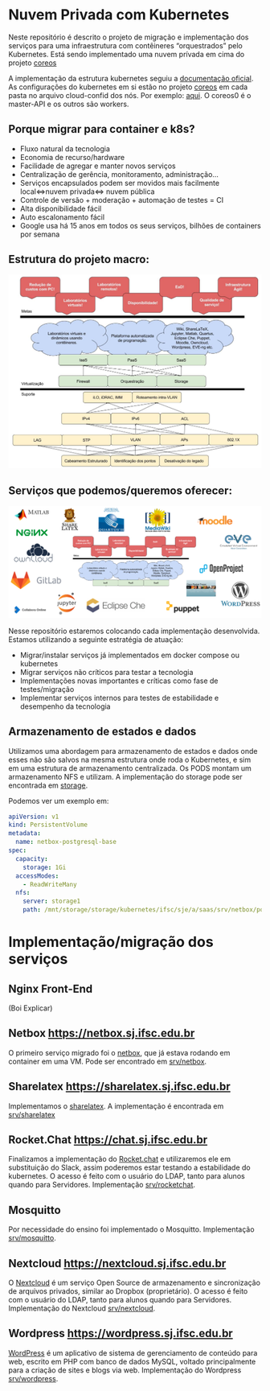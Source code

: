 # Nuvem Privada com Kubernetes

Neste repositório é descrito o projeto de migração e implementação dos serviços para uma infraestrutura com contêineres “orquestrados” pelo Kubernetes. Está sendo implementado uma nuvem prívada em cima do projeto [coreos](https://github.com/ctic-sje-ifsc/coreos)

A implementação da estrutura kubernetes seguiu a [documentação oficial](https://coreos.com/kubernetes/docs/latest/getting-started.html). As configurações do kubernetes em si estão no projeto [coreos](https://github.com/ctic-sje-ifsc/coreos) em cada pasta no arquivo cloud-confid dos nós. Por exemplo: [aqui](https://github.com/ctic-sje-ifsc/coreos/blob/master/coreos0/user_data). O coreos0 é o master-API e os outros são workers.

## Porque migrar para container e k8s?
* Fluxo natural da tecnologia
* Economia de recurso/hardware
* Facilidade de agregar e manter novos serviços
* Centralização de gerência, monitoramento, administração...
* Serviços encapsulados podem ser movidos mais facilmente  local<=>nuvem privada<=> nuvem pública
* Controle de versão + moderação + automação de testes = CI
* Alta disponibilidade fácil
* Auto escalonamento fácil
* Google usa há 15 anos em todos os seus serviços, bilhões de containers por semana


## Estrutura do projeto macro:
![Projeto Macro](docs/projeto_macro_ctic.jpg)

## Serviços que podemos/queremos oferecer:
![Projeto Macro](docs/servicos_possiveis.png)

Nesse repositório estaremos colocando cada implementação desenvolvida. Estamos utilizando a seguinte estratégia de atuação:
* Migrar/instalar serviços já implementados em docker compose ou kubernetes
* Migrar serviços não críticos para testar a tecnologia
* Implementações novas importantes e críticas como fase de testes/migração
* Implementar serviços internos para testes de estabilidade e desempenho da tecnologia

## Armazenamento de estados e dados

Utilizamos uma abordagem para armazenamento de estados e dados onde esses não são salvos na mesma estrutura onde roda o Kubernetes, e sim em uma estrutura de armazenamento centralizada. Os PODS montam um armazenamento NFS e utilizam. A implementação do storage pode ser encontrada em [storage](https://github.com/ctic-sje-ifsc/storage).

Podemos ver um exemplo em:

```yaml
apiVersion: v1
kind: PersistentVolume
metadata:
  name: netbox-postgresql-base
spec:
  capacity:
    storage: 1Gi
  accessModes:
    - ReadWriteMany
  nfs:
    server: storage1
    path: /mnt/storage/storage/kubernetes/ifsc/sje/a/saas/srv/netbox/postgresql/base
```

# Implementação/migração dos serviços

## Nginx Front-End

(Boi Explicar)

## Netbox https://netbox.sj.ifsc.edu.br

O primeiro serviço migrado foi o [netbox](https://netbox.sj.ifsc.edu.br/), que já estava rodando em container em uma VM. Pode ser encontrado em [srv/netbox](https://github.com/ctic-sje-ifsc/kubernetes/tree/master/srv/netbox).

## Sharelatex https://sharelatex.sj.ifsc.edu.br

Implementamos o [sharelatex](https://sharelatex.sj.ifsc.edu.br/). A implementação é encontrada em [srv/sharelatex](https://github.com/ctic-sje-ifsc/kubernetes/tree/master/srv/sharelatex)

## Rocket.Chat https://chat.sj.ifsc.edu.br

Finalizamos a implementação do [Rocket.chat](https://chat.sj.ifsc.edu.br/) e utilizaremos ele em substituição do Slack, assim poderemos estar testando a estabilidade do kubernetes. O acesso é feito com o usuário do LDAP, tanto para alunos quando para Servidores. Implementação [srv/rocketchat](https://github.com/ctic-sje-ifsc/kubernetes/tree/master/srv/rocketchat).

## Mosquitto

Por necessidade do ensino foi implementado o Mosquitto. Implementação [srv/mosquitto](https://github.com/ctic-sje-ifsc/kubernetes/tree/master/srv/mosquitto).

## Nextcloud https://nextcloud.sj.ifsc.edu.br

O [Nextcloud](https://nextcloud.com) é um serviço Open Source de armazenamento e sincronização de arquivos privados, similar ao Dropbox (proprietário). O acesso é feito com o usuário do LDAP, tanto para alunos quando para Servidores. Implementação do Nextcloud [srv/nextcloud](https://github.com/ctic-sje-ifsc/kubernetes/tree/master/srv/nextcloud).

## Wordpress https://wordpress.sj.ifsc.edu.br

[WordPress](https://br.wordpress.org) é um aplicativo de sistema de gerenciamento de conteúdo para web, escrito em PHP com banco de dados MySQL, voltado principalmente para a criação de sites e blogs via web.  Implementação do Wordpress [srv/wordpress](https://github.com/ctic-sje-ifsc/kubernetes/tree/master/srv/wordpress).

